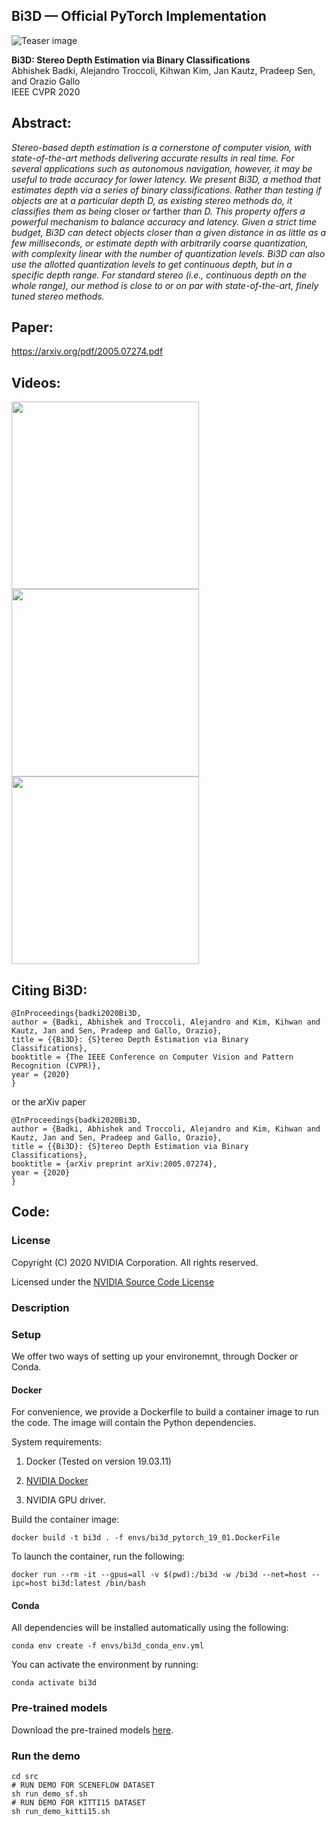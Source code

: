 ## Bi3D &mdash; Official PyTorch Implementation

![Teaser image](data/teaser.png)

**Bi3D: Stereo Depth Estimation via Binary Classifications**<br>
Abhishek Badki, Alejandro Troccoli, Kihwan Kim, Jan Kautz, Pradeep Sen, and Orazio Gallo<br>
IEEE CVPR 2020<br>

## Abstract: 
*Stereo-based depth estimation is a cornerstone of computer vision, with state-of-the-art methods delivering accurate results in real time. For several applications such as autonomous navigation, however, it may be useful to trade accuracy for lower latency. We present Bi3D, a method that estimates depth via a series of binary classifications. Rather than testing if objects are* at *a particular depth D, as existing stereo methods do, it classifies them as being* closer *or* farther *than D. This property offers a powerful mechanism to balance accuracy and latency. Given a strict time budget, Bi3D can detect objects closer than a given distance in as little as a few milliseconds, or estimate depth with arbitrarily coarse quantization, with complexity linear with the number of quantization levels. Bi3D can also use the allotted quantization levels to get continuous depth, but in a specific depth range. For standard stereo (i.e., continuous depth on the whole range), our method is close to or on par with state-of-the-art, finely tuned stereo methods.*


## Paper:
https://arxiv.org/pdf/2005.07274.pdf<br>

## Videos:<br>
<a href="https://www.youtube.com/watch?v=HuEwjpw5O64&feature=youtu.be">
  <img src="https://img.youtube.com/vi/HuEwjpw5O64/0.jpg" width="300"/>
</a>
<a href="https://www.youtube.com/watch?v=UfvUny4pdMA&feature=youtu.be">
  <img src="https://img.youtube.com/vi/UfvUny4pdMA/0.jpg" width="300"/>
</a>
<a href="https://www.youtube.com/watch?v=Ifgcm6VI3NE&feature=youtu.be">
  <img src="https://img.youtube.com/vi/Ifgcm6VI3NE/0.jpg" width="300"/>
</a>

## Citing Bi3D:
    @InProceedings{badki2020Bi3D,
    author = {Badki, Abhishek and Troccoli, Alejandro and Kim, Kihwan and Kautz, Jan and Sen, Pradeep and Gallo, Orazio},
    title = {{Bi3D}: {S}tereo Depth Estimation via Binary Classifications},
    booktitle = {The IEEE Conference on Computer Vision and Pattern Recognition (CVPR)},
    year = {2020}
    }

or the arXiv paper

    @InProceedings{badki2020Bi3D,
    author = {Badki, Abhishek and Troccoli, Alejandro and Kim, Kihwan and Kautz, Jan and Sen, Pradeep and Gallo, Orazio},
    title = {{Bi3D}: {S}tereo Depth Estimation via Binary Classifications},
    booktitle = {arXiv preprint arXiv:2005.07274},
    year = {2020}
    }


## Code:<br>

### License

Copyright (C) 2020 NVIDIA Corporation.  All rights reserved.

Licensed under the [NVIDIA Source Code License](LICENSE.md)

### Description


### Setup

We offer two ways of setting up your environemnt, through Docker or Conda.

#### Docker
For convenience, we provide a Dockerfile to build a container image to run the code. The image will contain the Python dependencies.

System requirements:

1. Docker (Tested on version 19.03.11)

2. [NVIDIA Docker](https://github.com/NVIDIA/nvidia-docker/wiki)

3. NVIDIA GPU driver.

Build the container image:
```
docker build -t bi3d . -f envs/bi3d_pytorch_19_01.DockerFile
```
To launch the container, run the following:
```
docker run --rm -it --gpus=all -v $(pwd):/bi3d -w /bi3d --net=host --ipc=host bi3d:latest /bin/bash
```

#### Conda
All dependencies will be installed automatically using the following:
```
conda env create -f envs/bi3d_conda_env.yml 
```
You can activate the environment by running:
```
conda activate bi3d
```

### Pre-trained models
Download the pre-trained models [here](https://drive.google.com/file/d/1X4Ing9WumtIxonNXXCzKJulJtPgzk61n).

### Run the demo

```
cd src
# RUN DEMO FOR SCENEFLOW DATASET 
sh run_demo_sf.sh
# RUN DEMO FOR KITTI15 DATASET
sh run_demo_kitti15.sh
```
